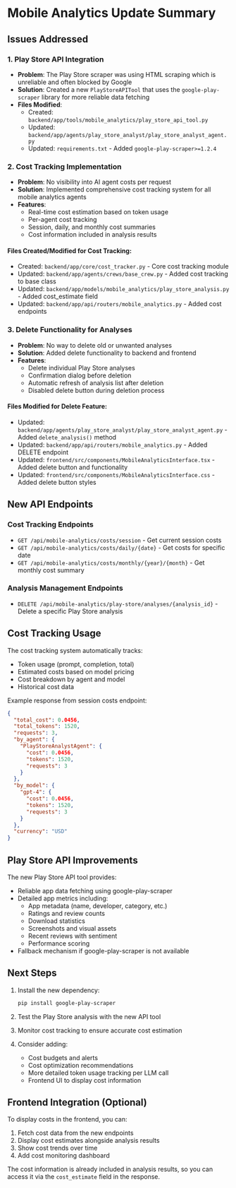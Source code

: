 # Mobile Analytics Update Summary

## Issues Addressed

### 1. Play Store API Integration
- **Problem**: The Play Store scraper was using HTML scraping which is unreliable and often blocked by Google
- **Solution**: Created a new `PlayStoreAPITool` that uses the `google-play-scraper` library for more reliable data fetching
- **Files Modified**:
  - Created: `backend/app/tools/mobile_analytics/play_store_api_tool.py`
  - Updated: `backend/app/agents/play_store_analyst/play_store_analyst_agent.py`
  - Updated: `requirements.txt` - Added `google-play-scraper>=1.2.4`

### 2. Cost Tracking Implementation
- **Problem**: No visibility into AI agent costs per request
- **Solution**: Implemented comprehensive cost tracking system for all mobile analytics agents
- **Features**:
  - Real-time cost estimation based on token usage
  - Per-agent cost tracking
  - Session, daily, and monthly cost summaries
  - Cost information included in analysis results

#### Files Created/Modified for Cost Tracking:
- Created: `backend/app/core/cost_tracker.py` - Core cost tracking module
- Updated: `backend/app/agents/crews/base_crew.py` - Added cost tracking to base class
- Updated: `backend/app/models/mobile_analytics/play_store_analysis.py` - Added cost_estimate field
- Updated: `backend/app/api/routers/mobile_analytics.py` - Added cost endpoints

### 3. Delete Functionality for Analyses
- **Problem**: No way to delete old or unwanted analyses
- **Solution**: Added delete functionality to backend and frontend
- **Features**:
  - Delete individual Play Store analyses
  - Confirmation dialog before deletion
  - Automatic refresh of analysis list after deletion
  - Disabled delete button during deletion process

#### Files Modified for Delete Feature:
- Updated: `backend/app/agents/play_store_analyst/play_store_analyst_agent.py` - Added `delete_analysis()` method
- Updated: `backend/app/api/routers/mobile_analytics.py` - Added DELETE endpoint
- Updated: `frontend/src/components/MobileAnalyticsInterface.tsx` - Added delete button and functionality
- Updated: `frontend/src/components/MobileAnalyticsInterface.css` - Added delete button styles

## New API Endpoints

### Cost Tracking Endpoints
- `GET /api/mobile-analytics/costs/session` - Get current session costs
- `GET /api/mobile-analytics/costs/daily/{date}` - Get costs for specific date
- `GET /api/mobile-analytics/costs/monthly/{year}/{month}` - Get monthly cost summary

### Analysis Management Endpoints
- `DELETE /api/mobile-analytics/play-store/analyses/{analysis_id}` - Delete a specific Play Store analysis

## Cost Tracking Usage

The cost tracking system automatically tracks:
- Token usage (prompt, completion, total)
- Estimated costs based on model pricing
- Cost breakdown by agent and model
- Historical cost data

Example response from session costs endpoint:
```json
{
  "total_cost": 0.0456,
  "total_tokens": 1520,
  "requests": 3,
  "by_agent": {
    "PlayStoreAnalystAgent": {
      "cost": 0.0456,
      "tokens": 1520,
      "requests": 3
    }
  },
  "by_model": {
    "gpt-4": {
      "cost": 0.0456,
      "tokens": 1520,
      "requests": 3
    }
  },
  "currency": "USD"
}
```

## Play Store API Improvements

The new Play Store API tool provides:
- Reliable app data fetching using google-play-scraper
- Detailed app metrics including:
  - App metadata (name, developer, category, etc.)
  - Ratings and review counts
  - Download statistics
  - Screenshots and visual assets
  - Recent reviews with sentiment
  - Performance scoring
- Fallback mechanism if google-play-scraper is not available

## Next Steps

1. Install the new dependency:
   ```bash
   pip install google-play-scraper
   ```

2. Test the Play Store analysis with the new API tool

3. Monitor cost tracking to ensure accurate cost estimation

4. Consider adding:
   - Cost budgets and alerts
   - Cost optimization recommendations
   - More detailed token usage tracking per LLM call
   - Frontend UI to display cost information

## Frontend Integration (Optional)

To display costs in the frontend, you can:
1. Fetch cost data from the new endpoints
2. Display cost estimates alongside analysis results
3. Show cost trends over time
4. Add cost monitoring dashboard

The cost information is already included in analysis results, so you can access it via the `cost_estimate` field in the response.